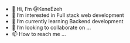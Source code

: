 - 👋 Hi, I’m @KeneEzeh
- 👀 I’m interested in Full stack web development
- 🌱 I’m currently learning Backend development
- 💞️ I’m looking to collaborate on ...
- 📫 How to reach me ...

<!---
KeneEzeh/KeneEzeh is a ✨ special ✨ repository because its `README.md` (this file) appears on your GitHub profile.
You can click the Preview link to take a look at your changes.
--->
